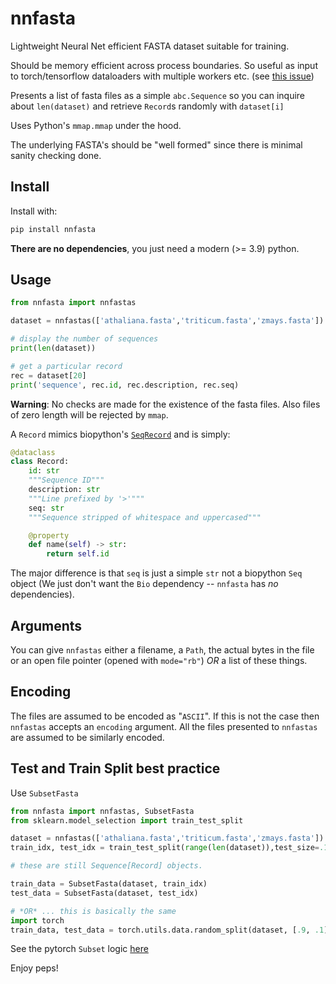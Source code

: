 # nnfasta

Lightweight Neural Net efficient FASTA dataset suitable for training.

Should be memory efficient across process boundaries.
So useful as input to torch/tensorflow dataloaders with multiple workers etc.
(see [this issue](https://github.com/pytorch/pytorch/issues/13246#issuecomment-905703662))

Presents a list of fasta files as a simple `abc.Sequence`
so you can inquire about `len(dataset)` and retrieve
`Record`s randomly with `dataset[i]`

Uses Python's `mmap.mmap` under the hood.

The underlying FASTA's should be "well formed" since there is
minimal sanity checking done.

## Install

Install with:

```bash
pip install nnfasta
```

**There are no dependencies**, you just need a modern (>= 3.9) python.

## Usage

```python
from nnfasta import nnfastas

dataset = nnfastas(['athaliana.fasta','triticum.fasta','zmays.fasta'])

# display the number of sequences
print(len(dataset))

# get a particular record
rec = dataset[20]
print('sequence', rec.id, rec.description, rec.seq)
```

**Warning**: No checks are made for the existence of
the fasta files. Also files of zero length will be rejected
by `mmap`.

A `Record` mimics biopython's [`SeqRecord`](https://biopython.org/wiki/SeqRecord) and is simply:

```python
@dataclass
class Record:
    id: str
    """Sequence ID"""
    description: str
    """Line prefixed by '>'"""
    seq: str
    """Sequence stripped of whitespace and uppercased"""

    @property
    def name(self) -> str:
        return self.id
```

The major difference is that `seq` is just a simple `str` not a biopython `Seq` object
(We just don't want the `Bio` dependency -- `nnfasta` has *no* dependencies).

## Arguments

You can give `nnfastas` either a filename, a `Path`, the actual
bytes in the file or an open file pointer (opened with `mode="rb"`)
_OR_ a list of these things.

## Encoding

The files are assumed to be encoded as "`ASCII`". If this is not the
case then `nnfastas` accepts an `encoding` argument. All the files
presented to `nnfastas` are assumed to be similarly encoded.

## Test and Train Split best practice

Use `SubsetFasta`

```python
from nnfasta import nnfastas, SubsetFasta
from sklearn.model_selection import train_test_split

dataset = nnfastas(['athaliana.fasta','triticum.fasta','zmays.fasta'])
train_idx, test_idx = train_test_split(range(len(dataset)),test_size=.1,shuffle=True)

# these are still Sequence[Record] objects.

train_data = SubsetFasta(dataset, train_idx)
test_data = SubsetFasta(dataset, test_idx)

# *OR* ... this is basically the same
import torch
train_data, test_data = torch.utils.data.random_split(dataset, [.9, .1])

```

See the pytorch `Subset` logic [here](https://pytorch.org/docs/stable/data.html#torch.utils.data.Subset)

Enjoy peps!
